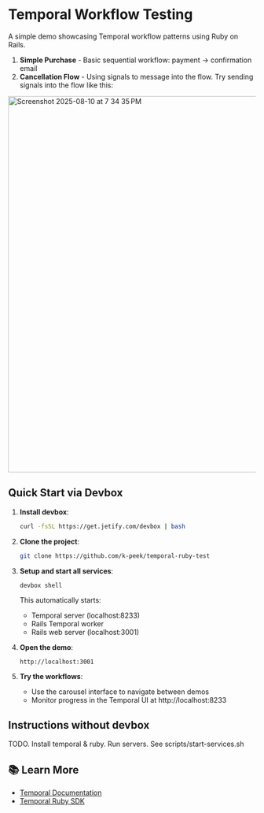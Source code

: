 # Temporal Workflow Testing

A simple demo showcasing Temporal workflow patterns using Ruby on Rails.

1. **Simple Purchase** - Basic sequential workflow: payment → confirmation email
2. **Cancellation Flow** - Using signals to message into the flow. Try sending signals into the flow like this:
<img width="1616" height="764" alt="Screenshot 2025-08-10 at 7 34 35 PM" src="https://github.com/user-attachments/assets/7c74862e-9aed-48cf-94e0-5d7e6b430ec1" />


## Quick Start via Devbox


1. **Install devbox**:
   ```bash
   curl -fsSL https://get.jetify.com/devbox | bash
   ```

2. **Clone the project**:
   ```bash
   git clone https://github.com/k-peek/temporal-ruby-test
   ```

2. **Setup and start all services**:
   ```bash
   devbox shell
   ```
   
   This automatically starts:
   - Temporal server (localhost:8233)
   - Rails Temporal worker
   - Rails web server (localhost:3001)

3. **Open the demo**:
   ```
   http://localhost:3001
   ```

4. **Try the workflows**:
   - Use the carousel interface to navigate between demos
   - Monitor progress in the Temporal UI at http://localhost:8233

## Instructions without devbox

TODO. Install temporal & ruby. Run servers. See scripts/start-services.sh

## 📚 Learn More

- [Temporal Documentation](https://docs.temporal.io/)
- [Temporal Ruby SDK](https://github.com/temporalio/sdk-ruby)
